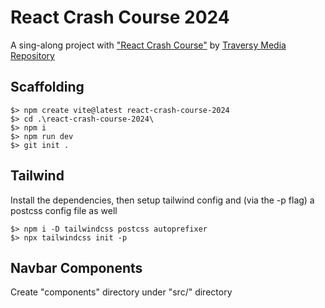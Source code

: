 # React Crash Course 2024
A sing-along project with ["React Crash Course"](https://www.youtube.com/watch?v=LDB4uaJ87e0) 
by [Traversy Media](https://www.youtube.com/@TraversyMedia)
[Repository](https://github.com/bradtraversy/react-crash-2024)

## Scaffolding
```shell
$> npm create vite@latest react-crash-course-2024
$> cd .\react-crash-course-2024\
$> npm i
$> npm run dev
$> git init .
```

## Tailwind
Install the dependencies, then setup tailwind config and (via the -p flag) a postcss config file as well
```shell
$> npm i -D tailwindcss postcss autoprefixer
$> npx tailwindcss init -p
```

## Navbar Components
Create "components" directory under "src/" directory
